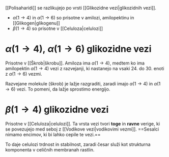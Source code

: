 [[Polisaharidi]] se razlikujejo po vrsti [[Glikozidne vezi|glikozidnih vezi]].
- $\alpha(1 \rightarrow 4)$ in $\alpha(1 \rightarrow 6)$ so prisotne v amilozi, amilopektinu in [[Glikogen|glikogenu]]
- $\beta(1 \rightarrow 4)$ so prisotne v [[Celuloza|celulozi]]

# $\alpha(1 \rightarrow 4), \ \alpha(1 \rightarrow 6)$ glikozidne vezi

Prisotne v [[Škrob|škrobu]]. Amiloza ima $\alpha(1 \rightarrow 4)$, medtem ko ima amilopektin $\alpha(1 \rightarrow 4)$ vezi z razvejanji, ki nastanejo na vsaki 24. do 30. enoti z $\alpha(1 \rightarrow 6)$ vezmi.

Razvejane molekule (škrob) je lažje razgraditi, zaradi imajo $\alpha(1 \rightarrow 4)$ in $\alpha(1 \rightarrow 6)$ vezi. To pomeni, da lažje sprostimo energijo.

# $\beta(1 \rightarrow 4)$ glikozidne vezi

Prisotne v [[Celuloza|celulozi]]. Ta vrsta vezi tvori **toge** in **ravne** verige, ki se povezujejo med seboj z [[Vodikove vezi|vodikovimi vezmi]]. ==Sesalci nimamo encimov, ki bi lahko cepile te vezi.==

To daje celulozi trdnost in stabilnost, zaradi česar služi kot strukturna komponenta v celičnih membranah rastlin.